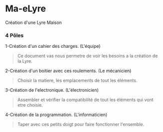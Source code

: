 # Ma-eLyre
Création d'une Lyre Maison

### 4 Pôles

1-Création d'un cahier des charges. (L'équipe)
> Ce document vas nous permetre de voir les besoins a la création de la Lyre.
  
2-Création d'un boitier avec ces roulements. (Le mécanicien)
> Choisir la matiere, les emplacements de tout les éléments.

3-Création de l'electronique.  (L'électronicien)
> Assembler et vérifier la compatibilité de tout les éléments qui vont etre choisie.

4-Création de la programmation. (L'informaticien)
> Taper avec ces petits doigt pour faire fonctionner l'ensemble.

